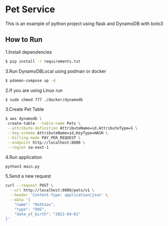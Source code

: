 # Pet Service

This is an example of python project using flask and DynamoDB with boto3

## How to Run

1.Install dependencies

```bash
$ pip install -r requirements.txt
```

3.Run DynamoDBLocal using podman or docker

```bash
$ pdoman-compose up -d
```


2.If you are using Linux run

```bash
$ sudo chmod 777 ./docker/dynamodb
```

3.Create Pet Table

```bash
$ aws dynamodb \
 create-table --table-name Pets \
 --attribute-definition AttributeName=id,AttributeType=S \
 --key-schema AttributeName=id,KeyType=HASH \
 --billing-mode PAY_PER_REQUEST \
 --endpoint http://localhost:8000 \
 --region sa-east-1
```

4.Run application

```bash
python3 main.py
```

5.Send a new request

```bash
curl --request POST \
  --url http://localhost:8080/pets/v1 \
  --header 'Content-Type: application/json' \
  --data '{
	"name": "Mathias",
	"type": "DOG",
	"date_of_birth": "2022-04-01"
}'
```